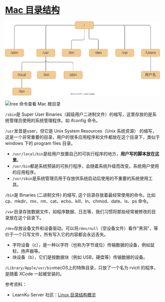 # [Mac 目录结构](https://github.com/yeshiqing/Blog/issues/4)

![Mac 目录结构](https://raw.githubusercontent.com/yeshiqing/diagrams/main/simple/mac-directory-structure.svg)

![tree 命令查看 Mac 根目录](https://wx4.sinaimg.cn/mw690/6cdfff77gy1h47rkzle9kj207e08yaai.jpg)

<!-- tree -L 3 -d -I "Applications|Library|Users|System|Volumes|cores|opt|share|lib|libexec|fd|etc|Caskroom|Cellar|Frameworks|Homebrew|Watchdata|include|authserver|iRATBW.mlmodelc|standalone|tmp|tftpboot|private|home" -->

`/sbin`是 Super User Binaries（超级用户二进制文件）的缩写，这里存放的是系统管理员使用的系统管理程序。如 ifconfig 命令。

`/usr`发音是user，但它是 Unix System Resources（Unix 系统资源） 的缩写，这是一个非常重要的目录，用户的很多应用程序和文件都放在这个目录下，类似于 windows 下的 program files 目录。

- `/usr/local/bin`是给用户放置自己的可执行程序的地方，**用户写的脚本放在这里**。
- `/usr/bin`都是系统预装的可执行程序，会随着系统升级而改变。系统用户使用的应用程序。
- `/usr/sbin`是系统管理员用于存放供系统启动后使用的不重要的系统使用工具。

`/bin`是 Binaries (二进制文件) 的缩写, 这个目录存放着最经常使用的命令。比如 cp、mkdir、mv、rm、cat、echo、kill、ln、chmod、date、ls、ps 命令。

`/var`目录存放数据文件，如程序数据、日志等，我们习惯将那些经常被修改的目录放在这个目录下。

`/dev`存放设备文件和设备驱动。可以将`/dev/null`（空设备文件）看作"黑洞"，等价于一个只写文件，所有写入它的内容都会永远丢失。

- 字符设备（c），是一种以字符（也称为字节或位）传输数据的设备，例如鼠标，扬声器等。
- 块设备（b），它们是按数据块（例如 USB，硬盘等）传输数据的设备。

`/Library/Apple/usr/bin`macOS上的特殊目录，只放了一个名为 rvictl 的程序，是随着 XCode 一起被安装的。

参考资料：

- LearnKu Server 社区：[Linux 目录结构概览](https://learnku.com/server/wikis/36491)